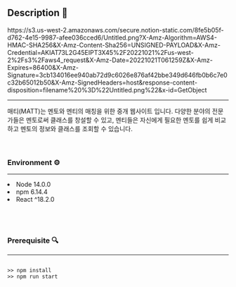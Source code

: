 <h2>Description 📑</h2>
https://s3.us-west-2.amazonaws.com/secure.notion-static.com/8fe5b05f-d762-4e15-9987-afee036cced6/Untitled.png?X-Amz-Algorithm=AWS4-HMAC-SHA256&X-Amz-Content-Sha256=UNSIGNED-PAYLOAD&X-Amz-Credential=AKIAT73L2G45EIPT3X45%2F20221021%2Fus-west-2%2Fs3%2Faws4_request&X-Amz-Date=20221021T061259Z&X-Amz-Expires=86400&X-Amz-Signature=3cb134016ee940ab72d9c6026e876af42bbe349d646fb0b6c7e0c32b65012b50&X-Amz-SignedHeaders=host&response-content-disposition=filename%20%3D%22Untitled.png%22&x-id=GetObject
<hr />

매티(MATT)는 멘토와 멘티의 매칭을 위한 중개 웹사이트 입니다.
다양한 분야의 전문가들은 멘토로써 클래스를 창설할 수 있고, 멘티들은 자신에게 필요한 멘토를 쉽게 비교하고 멘토의 정보와 클래스를 조회할 수 있습니다.
<br />
<br />
<br />

<h3>Environment ⚙️</h3>
<hr />
<li>Node 14.0.0</li>
<li>npm 6.14.4</li>
<li>React ^18.2.0</li>
<br />
<br />
<br />
<h3>Prerequisite 🔍</h3>
<hr/>
<pre><code>
>> npm install  
>> npm run start

</code></pre>
<br />
<br />
<br />
